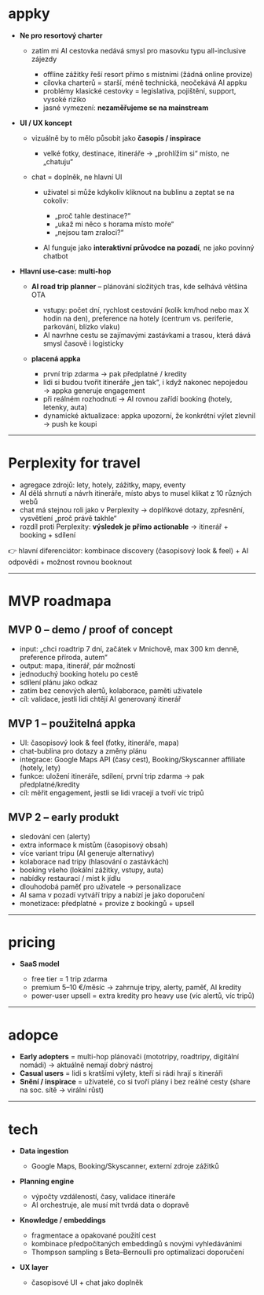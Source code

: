 # appky

* **Ne pro resortový charter**

  * zatím mi AI cestovka nedává smysl pro masovku typu all-inclusive zájezdy

    * offline zážitky řeší resort přímo s místními (žádná online provize)
    * cílovka charterů = starší, méně technická, neočekává AI appku
    * problémy klasické cestovky = legislativa, pojištění, support, vysoké riziko
    * jasné vymezení: **nezaměřujeme se na mainstream**

* **UI / UX koncept**

  * vizuálně by to mělo působit jako **časopis / inspirace**

    * velké fotky, destinace, itineráře → „prohlížím si“ místo, ne „chatuju“

  * chat = doplněk, ne hlavní UI

    * uživatel si může kdykoliv kliknout na bublinu a zeptat se na cokoliv:

      * „proč tahle destinace?“
      * „ukaž mi něco s horama místo moře“
      * „nejsou tam zraloci?“
  
    * AI funguje jako **interaktivní průvodce na pozadí**, ne jako povinný chatbot

* **Hlavní use-case: multi-hop**

  * **AI road trip planner** – plánování složitých tras, kde selhává většina OTA

    * vstupy: počet dní, rychlost cestování (kolik km/hod nebo max X hodin na den), preference na hotely (centrum vs. periferie, parkování, blízko vlaku)
    * AI navrhne cestu se zajímavými zastávkami a trasou, která dává smysl časově i logisticky

  * **placená appka**

    * první trip zdarma → pak předplatné / kredity
    * lidi si budou tvořit itineráře „jen tak“, i když nakonec nepojedou → appka generuje engagement
    * při reálném rozhodnutí → AI rovnou zařídí booking (hotely, letenky, auta)
    * dynamické aktualizace: appka upozorní, že konkrétní výlet zlevnil → push ke koupi

---

# Perplexity for travel

* agregace zdrojů: lety, hotely, zážitky, mapy, eventy
* AI dělá shrnutí a návrh itineráře, místo abys to musel klikat z 10 různých webů
* chat má stejnou roli jako v Perplexity → doplňkové dotazy, zpřesnění, vysvětlení „proč právě takhle“
* rozdíl proti Perplexity: **výsledek je přímo actionable** → itinerář + booking + sdílení

👉 hlavní diferenciátor: kombinace discovery (časopisový look & feel) + AI odpovědi + možnost rovnou booknout

---

# MVP roadmapa

## MVP 0 – demo / proof of concept

* input: „chci roadtrip 7 dní, začátek v Mnichově, max 300 km denně, preference příroda, autem“
* output: mapa, itinerář, pár možností
* jednoduchý booking hotelu po cestě
* sdílení plánu jako odkaz
* zatím bez cenových alertů, kolaborace, paměti uživatele
* cíl: validace, jestli lidi chtějí AI generovaný itinerář

## MVP 1 – použitelná appka

* UI: časopisový look & feel (fotky, itineráře, mapa)
* chat-bublina pro dotazy a změny plánu
* integrace: Google Maps API (časy cest), Booking/Skyscanner affiliate (hotely, lety)
* funkce: uložení itineráře, sdílení, první trip zdarma → pak předplatné/kredity
* cíl: měřit engagement, jestli se lidi vracejí a tvoří víc tripů

## MVP 2 – early produkt

* sledování cen (alerty)
* extra informace k místům (časopisový obsah)
* více variant tripu (AI generuje alternativy)
* kolaborace nad tripy (hlasování o zastávkách)
* booking všeho (lokální zážitky, vstupy, auta)
* nabídky restaurací / míst k jídlu
* dlouhodobá paměť pro uživatele → personalizace
* AI sama v pozadí vytváří tripy a nabízí je jako doporučení
* monetizace: předplatné + provize z bookingů + upsell

---

# pricing

* **SaaS model**

  * free tier = 1 trip zdarma
  * premium 5–10 €/měsíc → zahrnuje tripy, alerty, paměť, AI kredity
  * power-user upsell = extra kredity pro heavy use (víc alertů, víc tripů)

---

# adopce

* **Early adopters** = multi-hop plánovači (mototripy, roadtripy, digitální nomádi) → aktuálně nemají dobrý nástroj
* **Casual users** = lidi s kratšími výlety, kteří si rádi hrají s itineráři
* **Snění / inspirace** = uživatelé, co si tvoří plány i bez reálné cesty (share na soc. sítě → virální růst)

---

# tech

* **Data ingestion**

  * Google Maps, Booking/Skyscanner, externí zdroje zážitků
* **Planning engine**

  * výpočty vzdáleností, časy, validace itineráře
  * AI orchestruje, ale musí mít tvrdá data o dopravě
* **Knowledge / embeddings**

  * fragmentace a opakované použití cest
  * kombinace předpočítaných embeddingů s novými vyhledáváními
  * Thompson sampling s Beta–Bernoulli pro optimalizaci doporučení
* **UX layer**

  * časopisové UI + chat jako doplněk

